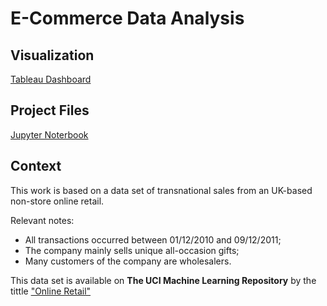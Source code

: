 # E-Commerce Data Analysis

## Visualization

[Tableau Dashboard](https://public.tableau.com/profile/walter7144#!/vizhome/E-CommerceAnalysis_15978372527630/SalesOverview?publish=yes)

## Project Files

[Jupyter Noterbook](https://github.com/waltervt/Data_Science_Projects/blob/master/E-Commerce%20Data%20Analysis/E-Commerce_Data_Analysis.ipynb)

## Context

This work is based on a data set of transnational sales from an UK-based non-store online retail.

Relevant notes:

- All transactions occurred between 01/12/2010 and 09/12/2011;
- The company mainly sells unique all-occasion gifts;
- Many customers of the company are wholesalers.

This data set is available on **The UCI Machine Learning Repository** by the tittle ["Online Retail"](https://archive.ics.uci.edu/ml/datasets/Online+Retail#)

